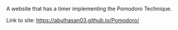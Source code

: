 A website that has a timer implementing the Pomodoro Technique.

Link to site:
https://abulhasan03.github.io/Pomodoro/
